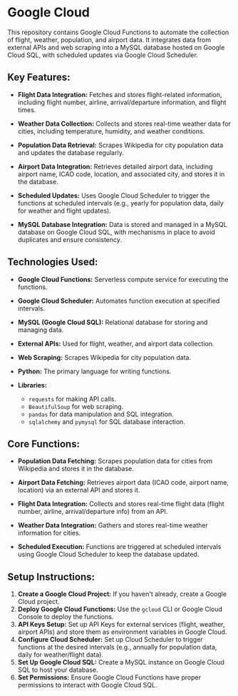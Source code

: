 # Google Cloud

This repository contains Google Cloud Functions to automate the collection of flight, weather, population, and airport data. It integrates data from external APIs and web scraping into a MySQL database hosted on Google Cloud SQL, with scheduled updates via Google Cloud Scheduler.

## Key Features:

- **Flight Data Integration:** Fetches and stores flight-related information, including flight number, airline, arrival/departure information, and flight times.
  
- **Weather Data Collection:** Collects and stores real-time weather data for cities, including temperature, humidity, and weather conditions.
  
- **Population Data Retrieval:** Scrapes Wikipedia for city population data and updates the database regularly.
  
- **Airport Data Integration:** Retrieves detailed airport data, including airport name, ICAO code, location, and associated city, and stores it in the database.
  
- **Scheduled Updates:** Uses Google Cloud Scheduler to trigger the functions at scheduled intervals (e.g., yearly for population data, daily for weather and flight updates).

- **MySQL Database Integration:** Data is stored and managed in a MySQL database on Google Cloud SQL, with mechanisms in place to avoid duplicates and ensure consistency.

## Technologies Used:

- **Google Cloud Functions:** Serverless compute service for executing the functions.
  
- **Google Cloud Scheduler:** Automates function execution at specified intervals.
  
- **MySQL (Google Cloud SQL):** Relational database for storing and managing data.

- **External APIs:** Used for flight, weather, and airport data collection.
  
- **Web Scraping:** Scrapes Wikipedia for city population data.
  
- **Python:** The primary language for writing functions.

- **Libraries:**
  - `requests` for making API calls.
  - `BeautifulSoup` for web scraping.
  - `pandas` for data manipulation and SQL integration.
  - `sqlalchemy` and `pymysql` for SQL database interaction.

## Core Functions:

- **Population Data Fetching:** Scrapes population data for cities from Wikipedia and stores it in the database.
  
- **Airport Data Fetching:** Retrieves airport data (ICAO code, airport name, location) via an external API and stores it.
  
- **Flight Data Integration:** Collects and stores real-time flight data (flight number, airline, arrival/departure info) from an API.
  
- **Weather Data Integration:** Gathers and stores real-time weather information for cities.
  
- **Scheduled Execution:** Functions are triggered at scheduled intervals using Google Cloud Scheduler to keep the database updated.

## Setup Instructions:

1. **Create a Google Cloud Project:** If you haven't already, create a Google Cloud project.
2. **Deploy Google Cloud Functions:** Use the `gcloud` CLI or Google Cloud Console to deploy the functions.
3. **API Keys Setup:** Set up API Keys for external services (flight, weather, airport APIs) and store them as environment variables in Google Cloud.
4. **Configure Cloud Scheduler:** Set up Cloud Scheduler to trigger functions at the desired intervals (e.g., annually for population data, daily for weather/flight data).
5. **Set Up Google Cloud SQL:** Create a MySQL instance on Google Cloud SQL to host your database.
6. **Set Permissions:** Ensure Google Cloud Functions have proper permissions to interact with Google Cloud SQL.

